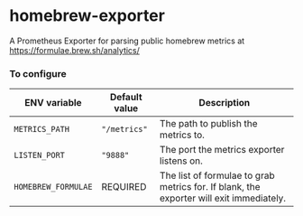 # homebrew-exporter
A Prometheus Exporter for parsing public homebrew metrics at https://formulae.brew.sh/analytics/

### To configure

| ENV variable | Default value | Description |
|--------------|---------------|-------------|
| `METRICS_PATH` | `"/metrics"`| The path to publish the metrics to. |
| `LISTEN_PORT`  | `"9888"`    | The port the metrics exporter listens on. |
| `HOMEBREW_FORMULAE` | REQUIRED | The list of formulae to grab metrics for. If blank, the exporter will exit immediately. |
